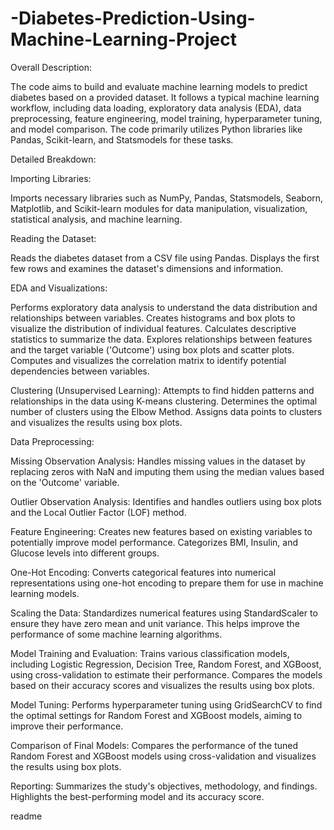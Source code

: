 # -Diabetes-Prediction-Using-Machine-Learning-Project

Overall Description:

The code aims to build and evaluate machine learning models to predict diabetes based on a provided dataset. It follows a typical machine learning workflow, including data loading, exploratory data analysis (EDA), data preprocessing, feature engineering, model training, hyperparameter tuning, and model comparison. The code primarily utilizes Python libraries like Pandas, Scikit-learn, and Statsmodels for these tasks.

Detailed Breakdown:

Importing Libraries:

Imports necessary libraries such as NumPy, Pandas, Statsmodels, Seaborn, Matplotlib, and Scikit-learn modules for data manipulation, visualization, statistical analysis, and machine learning.

Reading the Dataset:

Reads the diabetes dataset from a CSV file using Pandas. Displays the first few rows and examines the dataset's dimensions and information. 

EDA and Visualizations:

Performs exploratory data analysis to understand the data distribution and relationships between variables. Creates histograms and box plots to visualize the distribution of individual features. Calculates descriptive statistics to summarize the data. Explores relationships between features and the target variable ('Outcome') using box plots and scatter plots. Computes and visualizes the correlation matrix to identify potential dependencies between variables. 

Clustering (Unsupervised Learning):
Attempts to find hidden patterns and relationships in the data using K-means clustering. Determines the optimal number of clusters using the Elbow Method. Assigns data points to clusters and visualizes the results using box plots. 

Data Preprocessing:

Missing Observation Analysis: Handles missing values in the dataset by replacing zeros with NaN and imputing them using the median values based on the 'Outcome' variable. 

Outlier Observation Analysis: Identifies and handles outliers using box plots and the Local Outlier Factor (LOF) method. 

Feature Engineering:
Creates new features based on existing variables to potentially improve model performance. Categorizes BMI, Insulin, and Glucose levels into different groups. 

One-Hot Encoding:
Converts categorical features into numerical representations using one-hot encoding to prepare them for use in machine learning models. 

Scaling the Data:
Standardizes numerical features using StandardScaler to ensure they have zero mean and unit variance. This helps improve the performance of some machine learning algorithms. 

Model Training and Evaluation:
Trains various classification models, including Logistic Regression, Decision Tree, Random Forest, and XGBoost, using cross-validation to estimate their performance. Compares the models based on their accuracy scores and visualizes the results using box plots. 

Model Tuning:
Performs hyperparameter tuning using GridSearchCV to find the optimal settings for Random Forest and XGBoost models, aiming to improve their performance. 

Comparison of Final Models:
Compares the performance of the tuned Random Forest and XGBoost models using cross-validation and visualizes the results using box plots. 

Reporting:
Summarizes the study's objectives, methodology, and findings. Highlights the best-performing model and its accuracy score.

readme
